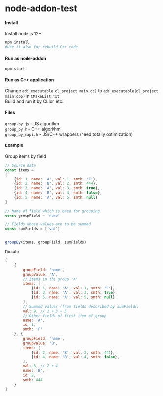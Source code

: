 # node-addon-test

#### Install
Install node.js 12+
```sh
npm install 
#Use it also for rebuild C++ code
```

#### Run as node-addon
```sh
npm start
```

#### Run as C++ application
Change `add_executable(cl_project main.cc)` to `add_executable(cl_project main.cpp)` in `CMakeList.txt`  
Build and run it by CLion etc.


#### Files
`group-by.js` - JS algorithm   
`group_by.h` - C++ algorithm   
`group_by_napi.h` - JS/C++ wrappers (need totally optimization)

#### Example
Group items by field
```js
// Source data
const items =
[
    {id: 1, name: 'A', val: 1, smth: 'F'},
    {id: 2, name: 'B', val: 2, smth: 444},
    {id: 3, name: 'A', val: 3, smth: true},
    {id: 4, name: 'B', val: 4, smth: false},
    {id: 5, name: 'A', val: 5, smth: null}
]

// Name of field which is base for grouping
const groupField = 'name'

// Fields whose values are to be summed
const sumFields = ['val']


groupBy(items, groupField, sumFields) 
```
Result:
```js
[
    {
        groupField: 'name',
        groupValue: 'A',
        // Items in the group 'A'
        items: [
            {id: 1, name: 'A', val: 1, smth: 'F'},
            {id: 3, name: 'A', val: 3, smth: true}, 
            {id: 5, name: 'A', val: 5, smth: null}
        ],
        // Summed values (from fields described by sumFields)
        val: 9, // 1 + 3 + 5
        // Other fields of first item of group
        name: 'A',
        id: 1,
        smth: 'F'
    }, {
        groupField: 'name',
        groupValue: 'B',
        items: [
            {id: 2, name: 'B', val: 2, smth: 444},
            {id: 4, name: 'B', val: 4, smth: false}, 
        ],
        val: 6, // 2 + 4
        name: 'B',
        id: 2,
        smth: 444
    }
]
```